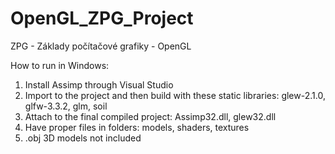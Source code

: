 # OpenGL_ZPG_Project
ZPG - Základy počítačové grafiky - OpenGL

How to run in Windows:
1. Install Assimp through Visual Studio
2. Import to the project and then build with these static libraries: glew-2.1.0, glfw-3.3.2, glm, soil
3. Attach to the final compiled project: Assimp32.dll, glew32.dll
4. Have proper files in folders: models, shaders, textures
5. .obj 3D models not included
